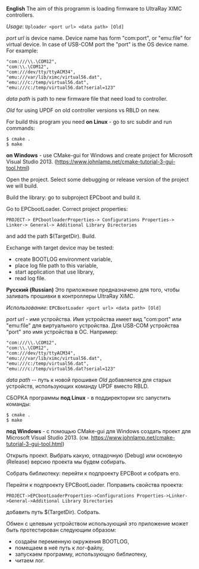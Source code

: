 ﻿**English**
The aim of this programm is loading firmware to UltraRay XIMC controllers.

*Usage*: `Uploader <port url> <data path> [Old]`

*port url* is device name.
Device name has form "com:port", or "emu:file" for virtual device.
In case of USB-COM port the "port" is the OS device name.
For example:

    "com:///\\.\COM12",
    "com:\\.\COM12",
    "com:///dev/tty/ttyACM34",
    "emu:///var/lib/ximc/virtual56.dat",
    "emu:///c:/temp/virtual56.dat",
    "emu:///c:/temp/virtual56.dat?serial=123"

*data path* is path to new firmware file that need load to controller.

*Old* for using UPDF on old controller versions vs RBLD on new.

For build this program you need 
**on Linux** - go to src subdir and run commands:

    $ cmake .
    $ make
    
**on Windows** - use CMake-gui for Windows and create project for Microsoft Visual Studio 2013.
(https://www.johnlamp.net/cmake-tutorial-3-gui-tool.html)

Open the project. Select some debugging or release version of the project we will build.

Build the library: go to subproject EPCboot and build it.

Go to EPCbootLoader. Correct project properties:

`PROJECT-> EPCbootloaderProperties-> Configurations Properties-> Linker-> General-> Additional Library Directories`

and add the path $(TargetDir).
Build. 

Exchange with target device may be tested:
- create BOOTLOG environment variable,
- place log file path to this variable,
- start application that use library,
- read log file.

**Русский (Russian)**
Это приложение предназначено для того, чтобы заливать прошивки в контроллеры UltraRay XIMC.

*Использование*: `EPCBootLoader <port url> <data path> [Old]`

*port url* - имя устройства.
Имя устройства имеет вид "com:port" или "emu:file" для виртуального устройства.
Для USB-COM устройства "port" это имя устройства в ОС.
Например:

    "com:///\\.\COM12",
    "com:\\.\COM12",
    "com:///dev/tty/ttyACM34",
    "emu:///var/lib/ximc/virtual56.dat",
    "emu:///c:/temp/virtual56.dat",
    "emu:///c:/temp/virtual56.dat?serial=123"

*data path* -- путь к новой прошивке
*Old* добавляется для старых устройств, использующих команду UPDF вместо RBLD.

СБОРКА программы 
**под Linux** - в поддиректории src запустить команды:

    $ cmake .
    $ make
    
**под Windows** - с помощью CMake-gui для Windows создать проект для Microsoft Visual Studio 2013. 
(см. https://www.johnlamp.net/cmake-tutorial-3-gui-tool.html)

Открыть проект. Выбрать какую, отладочную (Debug) или основную (Release) версию проекта мы будем собирать.

Собрать библиотеку: перейти к подпроекту EPCBoot и собрать его.

Перейти к подпроекту EPCBootLoader. Поправить свойства проекта:

`PROJECT->EPCbootLoaderProperties->Configurations Properties->Linker->General->Additional Library Directories` 

добавить путь $(TargetDir). Собрать.

Обмен с целевым устройством использующий это приложение может быть протестирован следующим образом:
- создаём переменную окружения BOOTLOG,
- помещаем в неё путь к лог-файлу,
- запускаем программу, использующую библиотеку,
- читаем лог.


